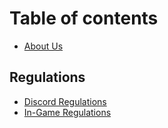 # Table of contents

* [About Us](README.md)

## Regulations

* [Discord Regulations](regulations/discord-regulations.md)
* [In-Game Regulations](regulations/in-game-regulations.md)
